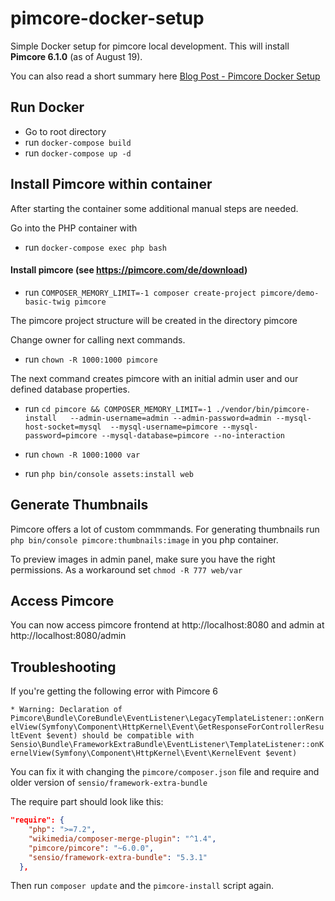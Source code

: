 # pimcore-docker-setup
Simple Docker setup for pimcore local development. This will install **Pimcore 6.1.0** (as of August 19).

You can also read a short summary here <a href="https://blog.stefaniedrost.com/schnelles-pimcore-setup-mit-docker/" target="_blank">Blog Post - Pimcore Docker Setup</a>


## Run Docker
* Go to root directory
* run `docker-compose build`
* run `docker-compose up -d`

## Install Pimcore within container
After starting the container some additional manual steps are needed.

Go into the PHP container with
* run `docker-compose exec php bash`

#### Install pimcore (see https://pimcore.com/de/download)
* run `COMPOSER_MEMORY_LIMIT=-1 composer create-project pimcore/demo-basic-twig pimcore`

The pimcore project structure will be created in the directory pimcore

Change owner for calling next commands.

* run `chown -R 1000:1000 pimcore`

The next command creates pimcore with an initial admin user and our defined database properties.

* run `cd pimcore && COMPOSER_MEMORY_LIMIT=-1 ./vendor/bin/pimcore-install  
--admin-username=admin --admin-password=admin --mysql-host-socket=mysql 
--mysql-username=pimcore --mysql-password=pimcore --mysql-database=pimcore --no-interaction`


* run `chown -R 1000:1000 var`
* run `php bin/console assets:install web`


## Generate Thumbnails

Pimcore offers a lot of custom commmands. For generating thumbnails run
`php bin/console pimcore:thumbnails:image` in you php container.

To preview images in admin panel, make sure you have the right permissions. 
As a workaround set `chmod -R 777 web/var`

## Access Pimcore 
You can now access pimcore frontend at http://localhost:8080 and admin at http://localhost:8080/admin

## Troubleshooting

If you're getting the following error with Pimcore 6

```* Warning: Declaration of Pimcore\Bundle\CoreBundle\EventListener\LegacyTemplateListener::onKernelView(Symfony\Component\HttpKernel\Event\GetResponseForControllerResultEvent $event) should be compatible with Sensio\Bundle\FrameworkExtraBundle\EventListener\TemplateListener::onKernelView(Symfony\Component\HttpKernel\Event\KernelEvent $event)```

You can fix it with changing the `pimcore/composer.json` file and require and older version of `sensio/framework-extra-bundle`

The require part should look like this:

```json
"require": {
    "php": ">=7.2",
    "wikimedia/composer-merge-plugin": "^1.4",
    "pimcore/pimcore": "~6.0.0",
    "sensio/framework-extra-bundle": "5.3.1"
  },

```

Then run `composer update` and the `pimcore-install` script again. 
